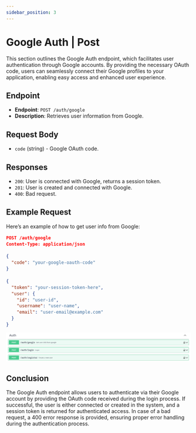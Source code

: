 ```yaml
---
sidebar_position: 3
---
```


# Google Auth | Post

This section outlines the Google Auth endpoint, which facilitates user authentication through Google accounts. By providing the necessary OAuth code, users can seamlessly connect their Google profiles to your application, enabling easy access and enhanced user experience.

## Endpoint
- **Endpoint**: `POST /auth/google`
- **Description**: Retrieves user information from Google.

## Request Body
- `code` (string) - Google OAuth code.

## Responses
- `200`: User is connected with Google, returns a session token.
- `201`: User is created and connected with Google.
- `400`: Bad request.

## Example Request
Here’s an example of how to get user info from Google:

```json
POST /auth/google
Content-Type: application/json

{
  "code": "your-google-oauth-code"
}

{
  "token": "your-session-token-here",
  "user": {
    "id": "user-id",
    "username": "user-name",
    "email": "user-email@example.com"
  }
}
```
![Schema endpoint](/img/endpoint/auth.png)

## Conclusion
The Google Auth endpoint allows users to authenticate via their Google account by providing the OAuth code received during the login process. If successful, the user is either connected or created in the system, and a session token is returned for authenticated access. In case of a bad request, a 400 error response is provided, ensuring proper error handling during the authentication process.
